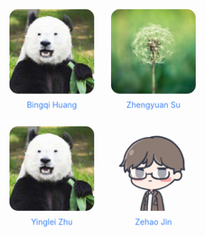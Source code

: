 <!-- <h2>Group</h2>
<p>PhD students:</p> -->

<div style="display: flex; flex-wrap: wrap; gap: 30px; justify-content: flex-start; align-items: flex-start;">

  <div style="text-align: center; width: 150px;">
    <a href="https://bingqi-huang.github.io">
      <img 
        src="static/assets/img/friends/hbq.jpg" 
        alt="Bingqi Huang" 
        style="width: 100%; aspect-ratio: 1/1; border-radius: 15px; object-fit: cover; margin-bottom: 8px;"
      >
    </a>
    <p style="margin: 0;">
      <a href="https://bingqi-huang.github.io" style="color: #4285F4; text-decoration: none;">Bingqi Huang</a>
    </p>
  </div>

  <div style="text-align: center; width: 150px;">
    <a href="https://timzsu.github.io/">
      <img 
        src="static/assets/img/friends/szy.jpg" 
        alt="Zhengyuan Su" 
        style="width: 100%; aspect-ratio: 1/1; border-radius: 15px; object-fit: cover; margin-bottom: 8px;"
      >
    </a>
    <p style="margin: 0;">
      <a href="https://timzsu.github.io/" style="color: #4285F4; text-decoration: none;">Zhengyuan Su</a>
    </p>
  </div>

  <div style="text-align: center; width: 150px;">
    <a href="https://fly-pigth.github.io/github-in-research/posts/github-in-research/">
      <img 
        src="static/assets/img/friends/hbq.jpg" 
        alt="Yinglei Zhu" 
        style="width: 100%; aspect-ratio: 1/1; border-radius: 15px; object-fit: cover; margin-bottom: 8px;"
      >
    </a>
    <p style="margin: 0;">
      <a href="https://fly-pigth.github.io/github-in-research/posts/github-in-research/" style="color: #4285F4; text-decoration: none;">Yinglei Zhu</a>
    </p>
  </div>

  <div style="text-align: center; width: 150px;">
    <a href="https://lunamos.github.io/">
      <img 
        src="static/assets/img/friends/jzh.jpg" 
        alt="Zehao Jin" 
        style="width: 100%; aspect-ratio: 1/1; border-radius: 15px; object-fit: cover; margin-bottom: 8px;"
      >
    </a>
    <p style="margin: 0;">
      <a href="https://lunamos.github.io/" style="color: #4285F4; text-decoration: none;">Zehao Jin</a>
    </p>
  </div>

</div>
